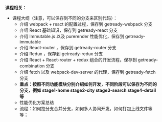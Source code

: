 **课程相关：**

- 课程大纲（注意，可以保存到不同的分支来区别代码）：
    - 介绍 webpack + react 的配置过程，保存到 getready-webpack 分支
    - 介绍 React 基础知识，保存到 getready-react 分支
    - 介绍 Immutable.js 以及 purerender 性能优化，保存到 getready-immutable
    - 介绍 React-router ，保存到 getready-router 分支
    - 介绍 Redux ，保存到 getready-redux 分支
    - 介绍 React + React-router + redux 组合的开发流程，保存到 getready-combination 分支
    - 介绍 fetch 以及 webpack-dev-server 的代理，保存到 getready-fetch 分支
    - **重点：按照不同功能模块分别介绍如何开发，不同阶段可以保存为不同的分支，例如 stage1-home stage2-city stage3-search stage4-detail 等**
    - 性能优化方案总结
    - 流程：如何拉分支合并分支，如何多人协同开发，如何打包上线文件等等；